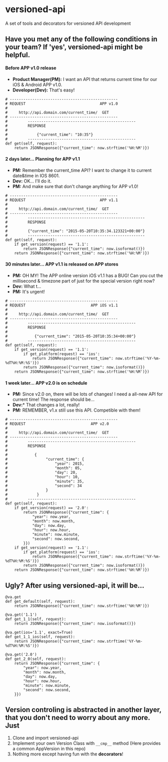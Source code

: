 # versioned-api

A set of tools and decorators for versioned API development

## Have you met any of the following conditions in your team? If 'yes', versioned-api might be helpful.

#### Before APP v1.0 release

- **Product Manager(PM):** I want an API that returns current time for our iOS & Android APP v1.0.
- **Developer(Dev):** That's easy!
```
# ------------------------------------------------
# REQUEST                                 APP v1.0 
# 
#     http://api.domain.com/current_time/  GET
# ------------------------------------------------
#         ------------------------------------------------
#         RESPONSE
# 
#             {"current_time": "10:35"}
#         ------------------------------------------------
def get(self, request):
    return JSONResponse({"current_time": now.strftime('%H:%M')})
```

#### 2 days later... Planning for APP v1.1

- **PM:** Remember the current_time API? I want to change it to current date&time in IOS 8601.
- **Dev:** OK... I'll do it.
- **PM:** And make sure that don't change anything for APP v1.0!
```
# ------------------------------------------------
# REQUEST                                 APP v1.1 
# 
#     http://api.domain.com/current_time/  GET
# ------------------------------------------------
#         ----------------------------------------------------
#         RESPONSE
# 
#         {"current_time": "2015-05-20T10:35:34.123321+00:00"}
#         ----------------------------------------------------
def get(self, request):
    if get_version(request) == '1.1':
        return JSONResponse({"current_time": now.isoformat()})
    return JSONResponse({"current_time": now.strftime('%H:%M')})
```

#### 30 minutes later... APP v1.1 is released on APP stores

- **PM:** OH MY! The APP online version iOS v1.1 has a BUG! Can you cut the millisecond & timezone part of just for the special version right now?
- **Dev:** What t...
- **PM:** It's urgent!
```
# ------------------------------------------------
# REQUEST                             APP iOS v1.1 
# 
#     http://api.domain.com/current_time/  GET
# ------------------------------------------------
#         ------------------------------------------------
#         RESPONSE
# 
#            {"current_time": "2015-05-20T10:35:34+00:00"}
#         ------------------------------------------------
def get(self, request):
    if get_version(request) == '1.1':
        if get_platform(request) == 'ios':
            return JSONResponse({"current_time": now.strftime('%Y-%m-%dT%H:%M:%S')})
        return JSONResponse({"current_time": now.isoformat()})
    return JSONResponse({"current_time": now.strftime('%H:%M')})
```

#### 1 week later... APP v2.0 is on schedule

- **PM:** Since v2.0 on, there will be lots of changes! I need a all-new API for current time! The response should be...
- **Dev:*** That changes a lot, really!
- **PM:** REMEMBER, v1.x still use this API. Competible with them!
```
# ------------------------------------------------
# REQUEST                             APP v2.0 
# 
#     http://api.domain.com/current_time/  GET
# ------------------------------------------------
#         ------------------------------------------------
#         RESPONSE
# 
#            {
#                 "current_time": {
#                     "year": 2015,
#                     "month": 05,
#                     "day": 20,
#                     "hour": 10,
#                     "minute": 35,
#                     "second": 34
#                 }
#             }
#         ------------------------------------------------
def get(self, request):
    if get_version(request) == '2.0':
        return JSONResponse({"current_time": {
            "year": now.year,
            "month": now.month,
            "day": now.day,
            "hour": now.hour,
            "minute": now.minute,
            "second": now.second,
        }})
    if get_version(request) == '1.1':
        if get_platform(request) == 'ios':
            return JSONResponse({"current_time": now.strftime('%Y-%m-%dT%H:%M:%S')})
        return JSONResponse({"current_time": now.isoformat()})
    return JSONResponse({"current_time": now.strftime('%H:%M')})
```

## Ugly? After using versioned-api, it will be...

```
@va.get
def get_default(self, request):
    return JSONResponse({"current_time": now.strftime('%H:%M')})
    
@va.get('1.1')
def get_1_1(self, request):
    return JSONResponse({"current_time": now.isoformat()})
    
@va.get(ios='1.1', exact=True)
def get_1_1_ios(self, request):
    return JSONResponse({"current_time": now.strftime('%Y-%m-%dT%H:%M:%S')})

@va.get('2.0')
def get_2_0(self, request):
    return JSONResponse({"current_time": {
        "year": now.year,
        "month": now.month,
        "day": now.day,
        "hour": now.hour,
        "minute": now.minute,
        "second": now.second,
    }})
```

## Version controling is abstracted in another layer, that you don't need to worry about any more. Just

1. Clone and import versioned-api
2. Implement your own Version Class with `__cmp__` method (Here provides a common AppVersion in this repo)
3. Nothing more except having fun with the **decorators**!
